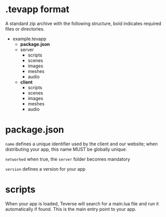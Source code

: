 # .tevapp format
A standard zip archive with the following structure, bold indicates required files or directories.
 - example.tevapp
     - **package.json**
     - server
         - scripts
         - scenes
         - images
         - meshes
         - audio
     - **client**
         - scripts
         - scenes
         - images
         - meshes
         - audio

# package.json
`name` defines a unique identifier used by the client and our website; when distributing your app, this name MUST be globally unique.

`networked` when true, the `server` folder becomes mandatory

`version` defines a version for your app 

# scripts
When your app is loaded, Teverse will search for a main.lua file and run it automatically if found. This is the main entry point to your app.